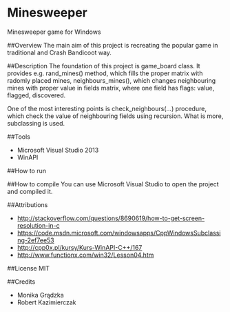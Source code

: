 # Minesweeper
Minesweeper game for Windows

##Overview
The main aim of this project is recreating the popular game in traditional and Crash Bandicoot way.

##Description
The foundation of this project is game_board class. It provides e.g. rand_mines() method, which fills the proper matrix with radomly placed mines, neighbours_mines(), which changes neighbouring mines with proper value in fields matrix, where one field has flags: value, flagged, discovered.

One of the most interesting points is check_neighbours(...) procedure, which check the value of neighbouring fields using recursion. What is more, subclassing is used.

##Tools
- Microsoft Visual Studio 2013
- WinAPI

##How to run

##How to compile
You can use Microsoft Visual Studio to open the project and compiled it.

##Attributions
- http://stackoverflow.com/questions/8690619/how-to-get-screen-resolution-in-c
- https://code.msdn.microsoft.com/windowsapps/CppWindowsSubclassing-2ef7ee53
- http://cpp0x.pl/kursy/Kurs-WinAPI-C++/167
- http://www.functionx.com/win32/Lesson04.htm

##License
MIT

##Credits
* Monika Grądzka
* Robert Kazimierczak


